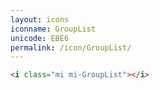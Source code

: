 ```yaml
---
layout: icons
iconname: GroupList
unicode: EBE6
permalink: /icon/GroupList/
---
```


``` html
<i class="mi mi-GroupList"></i>
```
